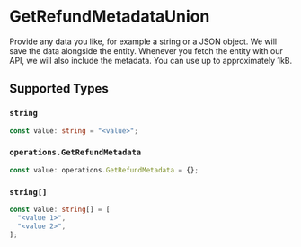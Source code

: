 # GetRefundMetadataUnion

Provide any data you like, for example a string or a JSON object. We will save the data alongside the entity. Whenever you fetch the entity with our API, we will also include the metadata. You can use up to approximately 1kB.


## Supported Types

### `string`

```typescript
const value: string = "<value>";
```

### `operations.GetRefundMetadata`

```typescript
const value: operations.GetRefundMetadata = {};
```

### `string[]`

```typescript
const value: string[] = [
  "<value 1>",
  "<value 2>",
];
```


